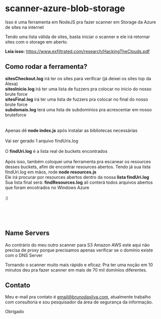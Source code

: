 ﻿# scanner-azure-blob-storage


Isso é uma ferramenta em NodeJS pra fazer scanner em Storage da Azure de sites na internet

Tendo uma lista válida de sites, basta iniciar o scanner e ele irá retornar sites com o storage em aberto. 

**Leia isso:**
https://www.exfiltrated.com/research/HackingTheClouds.pdf


## Como rodar a ferramenta?

**sitesCheckout.log** irá ter os sites para verificar (já deixei os sites top da Alexa)<br/>
**sitesInicio.log** irá ter uma lista de fuzzers pra colocar no inicio do nosso brute force<br/>
**sitesFinal.log** irá ter uma lista de fuzzers pra colocar no final do nosso brute force<br/>
**subdomais.log** terá uma lista de subdomínios pra acrescentar em nosso bruteforce<br/>
<br/><br/>
Apenas dê **node index.js** após instalar as bibliotecas necessárias
<br>
<br>
Vai ser gerado 1 arquivo findUris.log
<br><br>
O **findUri.log** é a lista real de buckets encontrados
<br>
<br>
Após isso, também coloquei uma ferramenta pra escanear os resources desses buckets, afim de encontrar resources abertos. Tendo já sua lista findUri.log em mãos, rode  **node resources.js**
<br>
Ele irá procurar por resources abertos dentro da nossa **lista findUri.log**
<br>
Sua lista final será: **findResources.log** ali conterá todos arquivos abertos que foram encotrados no Windows Azure 
<br><br>
:)

<br><br><br>
## Name Servers

Ao contrário do meu outro scanner para S3 Amazon AWS este aqui não precisa de proxy porque precisamos apenas verificar se o domínio existe com o DNS Server

Tornando o scanner muito mais rápido e eficaz: Pra ter uma noção em 10 minutos deu pra fazer scanner em mais de 70 mil domínios diferentes.




## Contato

Meu e-mail pra contato é email@brunodasilva.com, atualmente trabalho com consultoria e sou pesquisador da área de segurança da informação.

Obrigado
